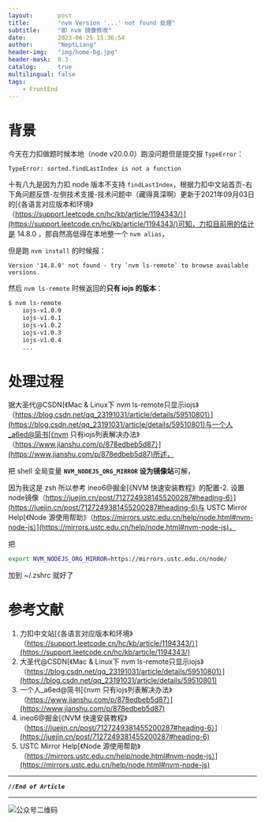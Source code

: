 ```yaml
---
layout:       post
title:        "nvm Version '...' not found 处理"
subtitle:     "即 nvm 镜像修改"
date:         2023-06-25 15:36:54
author:       "NeptLiang"
header-img:   "img/home-bg.jpg"
header-mask:  0.3
catalog:      true
multilingual: false
tags:
    - FrontEnd
---
```



# 背景

今天在力扣做题时候本地（node v20.0.0）跑没问题但是提交报 `TypeError`：

```
TypeError: sorted.findLastIndex is not a function
```

十有八九是因为力扣 node 版本不支持 `findLastIndex`，根据力扣中文站首页-右下角问题反馈-左侧技术支援-技术问题中（藏得真深啊）更新于2021年09月03日的[《各语言对应版本和环境》（https://support.leetcode.cn/hc/kb/article/1194343/）](https://support.leetcode.cn/hc/kb/article/1194343/)可知，力扣目前用的估计是 14.8.0	，那自然高低得在本地整一个 `nvm alias`，

但是跑 `nvm install` 的时候报：

```
Version '14.8.0' not found - try `nvm ls-remote` to browse available versions.
```

然后 `nvm ls-remote` 时候返回的**只有 iojs 的版本**：

```sh
$ nvm ls-remote
    iojs-v1.0.0
    iojs-v1.0.1
    iojs-v1.0.2
    iojs-v1.0.3
    iojs-v1.0.4
    ...
```


# 处理过程

据大圣代@CSDN[《Mac & Linux下 nvm ls-remote只显示iojs》（https://blog.csdn.net/qq_23191031/article/details/59510801）](https://blog.csdn.net/qq_23191031/article/details/59510801)与一个人_a6ed@简书[《nvm 只有iojs列表解决办法》（https://www.jianshu.com/p/878edbeb5d87）](https://www.jianshu.com/p/878edbeb5d87)所述，

把 shell 全局变量 **`NVM_NODEJS_ORG_MIRROR` 设为镜像站**可解，

因为我这是 zsh 所以参考 ineo6@掘金[《NVM 快速安装教程》的配置-2. 设置node镜像（https://juejin.cn/post/7127249381455200287#heading-6）](https://juejin.cn/post/7127249381455200287#heading-6)与 USTC Mirror Help[《Node 源使用帮助》（https://mirrors.ustc.edu.cn/help/node.html#nvm-node-js）](https://mirrors.ustc.edu.cn/help/node.html#nvm-node-js)，

把

```sh
export NVM_NODEJS_ORG_MIRROR=https://mirrors.ustc.edu.cn/node/
```

加到 ~/.zshrc 就好了


# 参考文献

1. 力扣中文站[《各语言对应版本和环境》（https://support.leetcode.cn/hc/kb/article/1194343/）](https://support.leetcode.cn/hc/kb/article/1194343/)
2. 大圣代@CSDN[《Mac & Linux下 nvm ls-remote只显示iojs》（https://blog.csdn.net/qq_23191031/article/details/59510801）](https://blog.csdn.net/qq_23191031/article/details/59510801)
3. 一个人_a6ed@简书[《nvm 只有iojs列表解决办法》（https://www.jianshu.com/p/878edbeb5d87）](https://www.jianshu.com/p/878edbeb5d87)
4. ineo6@掘金[《NVM 快速安装教程》（https://juejin.cn/post/7127249381455200287#heading-6）](https://juejin.cn/post/7127249381455200287#heading-6)
5. USTC Mirror Help[《Node 源使用帮助》（https://mirrors.ustc.edu.cn/help/node.html#nvm-node-js）](https://mirrors.ustc.edu.cn/help/node.html#nvm-node-js)


---

***`//End of Article`***

---


![公众号二维码](https://neptliang.github.io/img/Article/WeChatBlog.png)